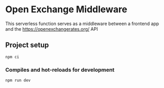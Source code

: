 # Open Exchange Middleware

This serverless function serves as a middleware between a frontend app and the https://openexchangerates.org/ API
## Project setup
```
npm ci
```

### Compiles and hot-reloads for development
```
npm run dev
```
